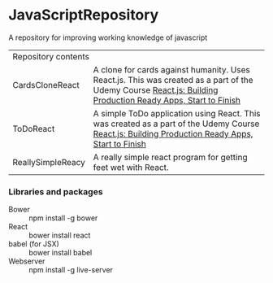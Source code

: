 # JavaScriptRepository
A repository for improving working knowledge of javascript

<table>
<tr>
<td colspan="2">
Repository contents
</td>
</tr>
<tr>
<td>
CardsCloneReact
</td>
<td>
A clone for cards against humanity. Uses React.js. This was created as a part of the Udemy Course <a href="https://www.udemy.com/reactjs-building-production-ready-apps-start-to-finish/">React.js: Building Production Ready Apps, Start to Finish</a>
</td>
</tr>
<tr>
<td>
ToDoReact
</td>
<td>
A simple ToDo application using React. This was created as a part of the Udemy Course <a href="https://www.udemy.com/reactjs-building-production-ready-apps-start-to-finish/">React.js: Building Production Ready Apps, Start to Finish</a>
</td>
</tr>
<tr>
<td>
ReallySimpleReacy
</td>
<td>
A really simple react program for getting feet wet with React.
</td>
</tr>
<table>

<h3>Libraries and packages </h3>
<dl>
<dt>Bower</dt>
<dd>npm install -g bower</dd>
<dt>React</dt>
<dd>bower install react</dd>
<dt>babel (for JSX)</dt>
<dd>bower install babel</dd>
<dt>Webserver</dt>
<dd>npm install -g live-server</dd>
</dl>
